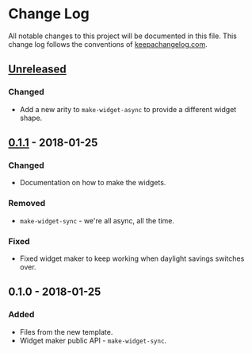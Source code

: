 # Change Log
All notable changes to this project will be documented in this file. This change log follows the conventions of [keepachangelog.com](http://keepachangelog.com/).

## [Unreleased]
### Changed
- Add a new arity to `make-widget-async` to provide a different widget shape.

## [0.1.1] - 2018-01-25
### Changed
- Documentation on how to make the widgets.

### Removed
- `make-widget-sync` - we're all async, all the time.

### Fixed
- Fixed widget maker to keep working when daylight savings switches over.

## 0.1.0 - 2018-01-25
### Added
- Files from the new template.
- Widget maker public API - `make-widget-sync`.

[Unreleased]: https://github.com/your-name/tx-monitor/compare/0.1.1...HEAD
[0.1.1]: https://github.com/your-name/tx-monitor/compare/0.1.0...0.1.1
